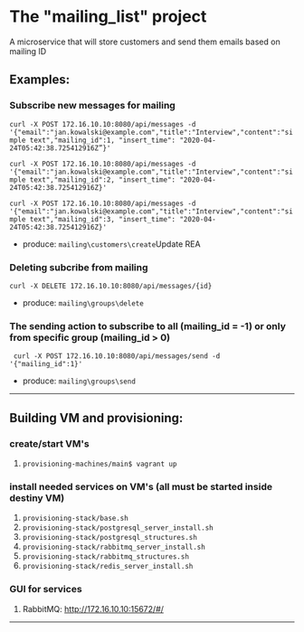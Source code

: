 # The "mailing_list" project
A microservice that will store customers and send them emails based on mailing ID

## Examples:

### Subscribe new messages for mailing

`curl -X POST 172.16.10.10:8080/api/messages -d '{"email":"jan.kowalski@example.com","title":"Interview","content":"simple text","mailing_id":1, "insert_time": "2020-04-24T05:42:38.725412916Z”}'`

`curl -X POST 172.16.10.10:8080/api/messages -d '{"email":"jan.kowalski@example.com","title":"Interview","content":"simple text","mailing_id":2, "insert_time": "2020-04-24T05:42:38.725412916Z}'`

`curl -X POST 172.16.10.10:8080/api/messages -d '{"email":"jan.kowalski@example.com","title":"Interview","content":"simple text","mailing_id":3, "insert_time": "2020-04-24T05:42:38.725412916Z}'`

- produce: `mailing\customers\create`Update REA

### Deleting subcribe from mailing

`curl -X DELETE 172.16.10.10:8080/api/messages/{id}`

- produce: `mailing\groups\delete`

### The sending action to subscribe to all (mailing_id = -1) or only from specific group (mailing_id > 0)

` curl -X POST 172.16.10.10:8080/api/messages/send -d '{"mailing_id":1}'`

- produce: `mailing\groups\send`

*********************************************************************************************

## Building VM and provisioning:

### create/start VM's
1) `provisioning-machines/main$ vagrant up`

### install needed services on VM's (all must be started inside destiny VM)
1) `provisioning-stack/base.sh`
2) `provisioning-stack/postgresql_server_install.sh`
3) `provisioning-stack/postgresql_structures.sh`
5) `provisioning-stack/rabbitmq_server_install.sh`
6) `provisioning-stack/rabbitmq_structures.sh`
4) `provisioning-stack/redis_server_install.sh`

### GUI for services
1) RabbitMQ: http://172.16.10.10:15672/#/

*********************************************************************************************


